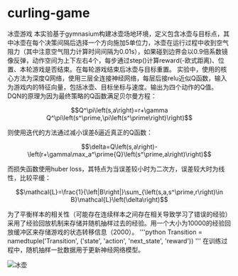 # curling-game
冰壶游戏
本实验基于gymnasium构建冰壶场地环境，定义包含冰壶与目标点，其中冰壶在每个决策间隔后选择一个方向施加5单位力，冰壶在运行过程中收到空气阻力（其中注意空气阻力计算时间间隔为0.01s），如果碰到边界会以0.9倍系数镜像反弹，动作空间为上下左右4个，每步通过step()计算reward(-欧式距离)、位置、本轮游戏是否结束。在每轮游戏结束后冰壶与目标重置。
实验中，使用的核心方法为深度Q网络，使用三层全连接神经网络，每层后接relu近似Q函数，输入为游戏内的特征向量，包括冰壶、目标坐标与速度。输出为四个动作的Q值。
DQN的原理为因为最终策略的Q函数满足贝尔曼方程：
<br>
<p align='center'>
$$Q^\pi\left(s,a\right)=r+\gamma Q^\pi\left(s^\prime,\pi\left(s^\prime\right)\right)$$
</p>
则使用迭代的方法通过减小误差δ逼近真正的Q函数：
<br>
<p align='center'>
$$\delta=Q\left(s,a\right)-\left(r+\gamma\max_a^\prime{Q}\left(s^\prime,a\right)\right)$$
</p>
而损失函数使用huber loss，其特点为当误差较小时为二次方，误差较大时为线性，比较平缓：
<br>
<p align='center'>
$$\mathcal{L}=\frac{1}{\left|B\right|}\sum_{\left(s,a,s^\prime,r\right)\in B}\mathcal{L}\left(\delta\right)$$
</p>
为了平衡样本的相关性（可能存在连续样本之间存在相关导致学习了错误的经验）采用了经验回放机制来存储并随机抽样过去的经验。用一个大小为10000的经验回放缓冲区来存储游戏的状态转移信息（2000）。
'''python
Transition = namedtuple('Transition', ('state', 'action', 'next_state', 'reward'))
'''
在训练过程中，随机抽样一批数据用于更新神经网络模型。

![冰壶](https://github.com/ddsk1/curling-game/blob/main/%E5%86%B0%E5%A3%B6.gif)
